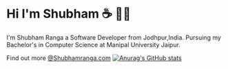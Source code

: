 # Hi I'm Shubham :coffee: :man_technologist:


<!--
**shubhamrangaa/shubhamrangaa** is a ✨ _special_ ✨ repository because its `README.md` (this file) appears on your GitHub profile.

Here are some ideas to get you started:

- 🔭 I’m currently working on ...
- 🌱 I’m currently learning ...
- 👯 I’m looking to collaborate on ...
- 🤔 I’m looking for help with ...
- 💬 Ask me about ...
- 📫 How to reach me: ...
- 😄 Pronouns: ...
- ⚡ Fun fact: ...
-->

I'm Shubham Ranga a Software Developer from Jodhpur,India. Pursuing my Bachelor's in Computer Science at Manipal University Jaipur.

Find out more [@Shubhamranga.com](https://shubhamranga.com/)
[![Anurag's GitHub stats](https://github-readme-stats.vercel.app/api?username=shubhamrangaa&count_private=true&show_icons=true&theme=radical)](https://github.com/anuraghazra/github-readme-stats)
